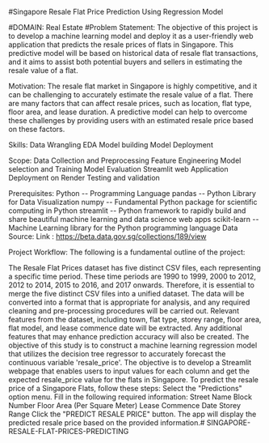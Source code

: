 #Singapore Resale Flat Price Prediction Using Regression Model

#DOMAIN: Real Estate
#Problem Statement:
The objective of this project is to develop a machine learning model and deploy it as a user-friendly web application that predicts the resale prices of flats in Singapore. This predictive model will be based on historical data of resale flat transactions, and it aims to assist both potential buyers and sellers in estimating the resale value of a flat.

Motivation:
The resale flat market in Singapore is highly competitive, and it can be challenging to accurately estimate the resale value of a flat. There are many factors that can affect resale prices, such as location, flat type, floor area, and lease duration. A predictive model can help to overcome these challenges by providing users with an estimated resale price based on these factors.

Skills:
Data Wrangling EDA Model building Model Deployment

Scope:
Data Collection and Preprocessing Feature Engineering Model selection and Training Model Evaluation Streamlit web Application Deployment on Render Testing and validation

Prerequisites:
Python -- Programming Language
pandas -- Python Library for Data Visualization
numpy -- Fundamental Python package for scientific computing in Python
streamlit -- Python framework to rapidly build and share beautiful machine learning and data science web apps
scikit-learn -- Machine Learning library for the Python programming language
Data Source:
Link : https://beta.data.gov.sg/collections/189/view

Project Workflow:
The following is a fundamental outline of the project:

The Resale Flat Prices dataset has five distinct CSV files, each representing a specific time period. These time periods are 1990 to 1999, 2000 to 2012, 2012 to 2014, 2015 to 2016, and 2017 onwards. Therefore, it is essential to merge the five distinct CSV files into a unified dataset.
The data will be converted into a format that is appropriate for analysis, and any required cleaning and pre-processing procedures will be carried out. Relevant features from the dataset, including town, flat type, storey range, floor area, flat model, and lease commence date will be extracted. Any additional features that may enhance prediction accuracy will also be created.
The objective of this study is to construct a machine learning regression model that utilizes the decision tree regressor to accurately forecast the continuous variable 'resale_price'.
The objective is to develop a Streamlit webpage that enables users to input values for each column and get the expected resale_price value for the flats in Singapore.
To predict the resale price of a Singapore Flats, follow these steps:
Select the "Predictions" option menu.
Fill in the following required information:
Street Name
Block Number
Floor Area (Per Square Meter)
Lease Commence Date
Storey Range
Click the "PREDICT RESALE PRICE" button.
The app will display the predicted resale price based on the provided information.# SINGAPORE-RESALE-FLAT-PRICES-PREDICTING
